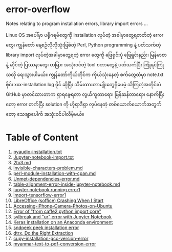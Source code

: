 # error-overflow
Notes relating to program installation errors, library import errors ...

Linux OS အပေါ်မှာ ပရိုဂရမ်တွေကို installation လုပ်တဲ့ အခါမှာတွေ့ရတတ်တဲ့ error တွေ၊ ကျွန်တော် နေ့စဉ်လိုလိုသုံးဖြစ်တဲ့ Perl, Python programming နဲ့ ပတ်သက်တဲ့ library import  လုပ်တဲ့အခါမှာတွေ့ရတဲ့ error တွေကို ဖြေရှင်းပုံ ဖြေရှင်းနည်း၊ မြန်မာစာနဲ့ ဆိုင်တဲ့ ပြဿနာတွေ၊ တခြား အသုံးဝင်တဲ့ tool စတာတွေနဲ့ ပတ်သက်ပြီး ကြုံရင်ကြုံသလို ရေးသွားပါမယ်။ ကျွန်တော်ကိုယ်တိုင်က ကိုယ်သုံးနေတဲ့ စက်တွေထဲမှာ note.txt ဖိုင်၊ xxx-installation.log ဖိုင် ဆိုပြီး သိမ်းထားတာမျိုးတွေရှိပေမဲ့ သိကြတဲ့အတိုင်းပဲ GitHub မှာတင်ထားတာက ရှာရဖွေရတာ လွယ်ကူတာရော၊ မြန်ဆန်တာရော၊ နောက်ပြီးတော့ error တက်ပြီး solution ကို ဟိုရှာဒီရှာ လုပ်နေတဲ့ တစ်ယောက်ယောက်အတွက်တော့ သေချာပေါက် အသုံးဝင်ပါလိမ့်မယ်။  

# Table of Content  

1. [pyaudio-installation.txt](https://github.com/ye-kyaw-thu/error-overflow/blob/master/pyaudio-installation.txt)
2. [Jupyter-notebook-import.txt](https://github.com/ye-kyaw-thu/error-overflow/blob/master/Jupyter-notebook-import.txt)	
3. [2to3.md](https://github.com/ye-kyaw-thu/error-overflow/blob/master/2to3.md)  
4. [invisible-characters-problem.md](https://github.com/ye-kyaw-thu/error-overflow/blob/master/invisible-characters-problem.md)
5. [perl-module-installation-with-cpan.md](https://github.com/ye-kyaw-thu/error-overflow/blob/master/perl-module-installation-with-cpan.md)
6. [Unmet-dependencies-error.md](https://github.com/ye-kyaw-thu/error-overflow/blob/master/Unmet-dependencies-error.md)
7. [table-alignment-error-inside-jupyter-notebook.md](https://github.com/ye-kyaw-thu/error-overflow/blob/master/table-alignment-error-inside-jupyter-notebook.md)
8. [jupyter notebook running error1](https://github.com/ye-kyaw-thu/error-overflow/blob/master/jupyter-notebook-running-error.md)  
9. [import-tensorflow-error1](https://github.com/ye-kyaw-thu/error-overflow/blob/master/import-tensorflow-error.md)  
10. [LibreOffice (soffice) Crashing When I Start](https://github.com/ye-kyaw-thu/error-overflow/blob/master/soffice-crashing-at-starting-time.md)
11. [Accessing-iPhone-Camera-Photos-on-Ubuntu](https://github.com/ye-kyaw-thu/error-overflow/blob/master/Accessing-iPhone-Camera-Photos-on-Ubuntu.md)  
12. [Error of "from caffe2.python import core"](https://github.com/ye-kyaw-thu/error-overflow/blob/master/error-of-importing-caffe2.md)  
13. [sylbreak and "ur" error with Jupyter Notebook](https://github.com/ye-kyaw-thu/error-overflow/blob/master/sylbreak-and-Python-ur-error-with-JupyterNotebook.ipynb)  
14. [Keras installation on an Anaconda environment](https://github.com/ye-kyaw-thu/error-overflow/blob/master/keras-installation-on-an-Anaconda-environment.md)  
15. [sndpeek peek installation error](https://github.com/ye-kyaw-thu/error-overflow/blob/master/sndpeek-installation-error.md)  
16. [dtrx, Do the Right Extraction](https://github.com/ye-kyaw-thu/error-overflow/blob/master/dtrx.md)
17. [cupy-installation-gcc-version-error](https://github.com/ye-kyaw-thu/error-overflow/blob/master/cupy-installation-gcc-version-error.md)
18. [myanmar-text-to-pdf-conversion-error](https://github.com/ye-kyaw-thu/error-overflow/blob/master/myanmar-text-to-pdf-conversion-error.md)


